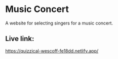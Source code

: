 # Music Concert
A website for selecting singers for a music concert.
## Live link: 
https://quizzical-wescoff-fe18dd.netlify.app/
